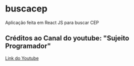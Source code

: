 # buscacep
Aplicação feita em React JS para buscar CEP

## Créditos ao Canal do youtube: "Sujeito Programador"

[Link do Youtube](https://www.youtube.com/watch?v=oy4cbqE1_qc)
